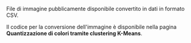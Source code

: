 ﻿File di immagine pubblicamente disponibile convertito in dati in formato CSV. 

Il codice per la conversione dell'immagine è disponibile nella pagina **Quantizzazione di colori tramite clustering K-Means**.

<!--HONumber=35_1-->
